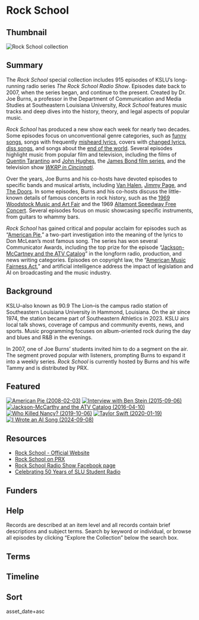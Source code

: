 # Rock School

## Thumbnail

![Rock School collection](https://s3.amazonaws.com/americanarchive.org/special-collections/rock-school-thumbnail-enhanced.jpeg "Rock School collection")

## Summary

The *Rock School* special collection includes 915 episodes of KSLU’s long-running radio series *The Rock School Radio Show*. Episodes date back to 2007, when the series began, and continue to the present. Created by Dr. Joe Burns, a professor in the Department of Communication and Media Studies at Southeastern Louisiana University, *Rock School* features music tracks and deep dives into the history, theory, and legal aspects of popular music. 

*Rock School* has produced a new show each week for nearly two decades. Some episodes focus on unconventional genre categories, such as [funny songs](/catalog/cpb-aacip-e3845ebdc99), songs with frequently [misheard lyrics](/catalog/cpb-aacip-a08c6a3df1a), covers with [changed lyrics](/catalog/cpb-aacip-845cf69ad70), [diss songs](/catalog/cpb-aacip-6dff6e38160), and songs about the [end of the world](/catalog/cpb-aacip-1522cf040ee). Several episodes highlight music from popular film and television, including the films of [Quentin Tarantino](/catalog/cpb-aacip-146f469a19e) and [John Hughes](/catalog/cpb-aacip-1611d4120df), the [James Bond film series](/catalog/cpb-aacip-744c274a06c), and the television show [*WKRP in Cincinnati*](/catalog/cpb-aacip-c30704b2750). 

Over the years, Joe Burns and his co-hosts have devoted episodes to specific bands and musical artists, including [Van Halen](/catalog/cpb-aacip-047986f1f47), [Jimmy Page](catalog/cpb-aacip-e5a336ff306), and [The Doors](/catalog/cpb-aacip-904ae594dca). In some episodes, Burns and his co-hosts discuss the little-known details of famous concerts in rock history, such as the [1969 Woodstock Music and Art Fair](/catalog/cpb-aacip-480383fe042) and the 1969 [Altamont Speedway Free Concert](/catalog/cpb-aacip-dcd83f0ac8e). Several episodes focus on music showcasing specific instruments, from guitars to whammy bars. 

*Rock School* has gained critical and popular acclaim for episodes such as “[American Pie](/catalog/cpb-aacip-7d93468b2c6),” a two-part investigation into the meaning of the lyrics to Don McLean’s most famous song. The series has won several Communicator Awards, including the top prize for the episode “[Jackson-McCartney and the ATV Catalog](/catalog/cpb-aacip-243a8ac5c84)” in the longform radio, production, and news writing categories. Episodes on copyright law, the “[American Music Fairness Act](/catalog/cpb-aacip-17c51ba1e08),” and artificial intelligence address the impact of legislation and AI on broadcasting and the music industry. 

## Background

KSLU–also known as 90.9 The Lion–is the campus radio station of Southeastern Louisiana University in Hammond, Louisiana. On the air since 1974, the station became part of Southeastern Athletics in 2023. KSLU airs local talk shows, coverage of campus and community events, news, and sports. Music programming focuses on album-oriented rock during the day and blues and R&B in the evenings. 

In 2007, one of Joe Burns’ students invited him to do a segment on the air. The segment proved popular with listeners, prompting Burns to expand it into a weekly series. *Rock School* is currently hosted by Burns and his wife Tammy and is distributed by PRX.

## Featured

[![American Pie (2008-02-03)](https://s3.amazonaws.com/americanarchive.org/special-collections/rock-school-featured-thumbnail-lighter.png)](/catalog/cpb-aacip-7d93468b2c6)
[![Interview with Ben Stein (2015-09-06)](https://s3.amazonaws.com/americanarchive.org/special-collections/rock-school-featured-thumbnail-lighter.png)](/catalog/cpb-aacip-d3a66668e7f)
[![Jackson-McCarthy and the ATV Catalog (2016-04-10)](https://s3.amazonaws.com/americanarchive.org/special-collections/rock-school-featured-thumbnail-lighter.png)](/catalog/cpb-aacip-243a8ac5c84)
[![Who Killed Nancy? (2019-10-06)](https://s3.amazonaws.com/americanarchive.org/special-collections/rock-school-featured-thumbnail-lighter.png)](/catalog/cpb-aacip-3a00b8be58f)
[![Taylor Swift (2020-01-19)](https://s3.amazonaws.com/americanarchive.org/special-collections/rock-school-featured-thumbnail-lighter.png)](/catalog/cpb-aacip-66ed0e4bd31)
[![I Wrote an AI Song (2024-09-08)](https://s3.amazonaws.com/americanarchive.org/special-collections/rock-school-featured-thumbnail-lighter.png)](/catalog/cpb-aacip-351924b715e)

## Resources

- [Rock School - Official Website](https://www2.southeastern.edu/kslu/rock_school/)
- [Rock School on PRX](https://exchange.prx.org/series/32395-rock-school)
- [Rock School Radio Show Facebook page](https://www.facebook.com/people/Rock-School-Radio-Show/100064772553636/#)
- [Celebrating 50 Years of SLU Student Radio ](https://lionupradio.org/24868/showcase/celebrating-50-years-of-slu-student-radio/)

## Funders

## Help

Records are described at an item level and all records contain brief descriptions and subject terms. Search by keyword or individual, or browse all episodes by clicking “Explore the Collection” below the search box.

## Terms


## Timeline


## Sort


asset_date+asc
